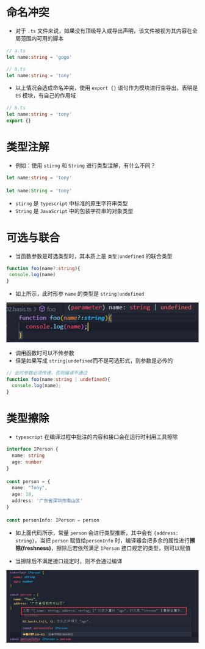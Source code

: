 # 命名冲突

- 对于 `.ts` 文件来说，如果没有顶级导入或导出声明，该文件被视为其内容在全局范围内可用的脚本

```typescript
// a.ts
let name:string = 'gogo'
```

```typescript
// b.ts
let name:string = 'tony'
```

- 以上情况会造成命名冲突，使用 `export {}` 语句作为模块进行空导出，表明是 `ES` 模块，有自己的作用域

```typescript
// b.ts
let name:string = 'tony'
export {}
```

# 类型注解

- 例如：使用 `stirng` 和 `String` 进行类型注解，有什么不同？

```typescript
let name:string = 'tony'

let name:String = 'tony'
```

- `stirng` 是 `typescript` 中标准的原生字符串类型
- `String` 是 `JavaScript` 中的包装字符串的对象类型

# 可选与联合

- 当函数参数是可选类型时，其本质上是 `类型|undefined` 的联合类型

```typescript
function foo(name?:string){
 console.log(name)
}
```

- 如上所示，此时形参 `name` 的类型是 `string|undefined`

![1685033497373](images/1685033497373.png)

- 调用函数时可以不传参数
- 但是如果写成 `string|undefined`而不是可选形式，则参数是必传的

```typescript
// 此时参数必须传递，否则编译不通过
function foo(name:string | undefined){
  console.log(name);
}
```

# 类型擦除

- `typescript` 在编译过程中批注的内容和接口会在运行时利用工具擦除

```typescript
interface IPerson {
  name: string
  age: number
}

const person = {
  name: "Tony",
  age: 18,
  address: '广东省深圳市南山区'
}

const personInfo: IPerson = person
```

- 如上面代码所示，常量 `person` 会进行类型推断，其中会有 `{address: string}`，当把 `person` 赋值给`personInfo` 时，编译器会把多余的属性进行**擦除(freshness)**，擦除后若依然满足 `IPerson` 接口规定的类型，则可以赋值

- 当擦除后不满足接口规定时，则不会通过编译

![1685183470293](images/1685183470293.png)